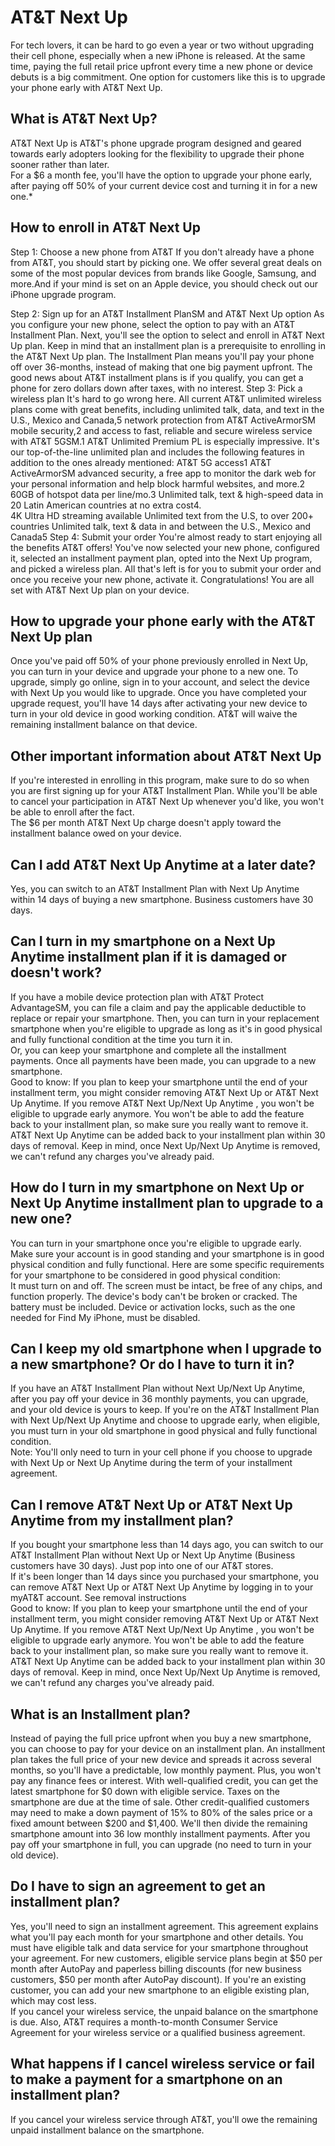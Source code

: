 # AT&T Next Up

For tech lovers, it can be hard to go even a year or two without upgrading their cell phone, especially when a new iPhone is released. At the same time, paying the full retail price upfront every time a new phone or device debuts is a big commitment. One option for customers like this is to upgrade your phone early with AT&T Next Up.

## What is AT&T Next Up?

AT&T Next Up is AT&T's phone upgrade program designed and geared towards early adopters looking for the flexibility to upgrade their phone sooner rather than later.   
For a $6 a month fee, you'll have the option to upgrade your phone early, after paying off 50% of your current device cost and turning it in for a new one.*   

## How to enroll in AT&T Next Up

Step 1: Choose a new phone from AT&T
If you don't already have a phone from AT&T, you should start by picking one. We offer several great deals on some of the most popular devices from brands like Google, Samsung, and more.And if your mind is set on an Apple device, you should check out our iPhone upgrade program.
 
Step 2: Sign up for an AT&T Installment PlanSM and AT&T Next Up option 
As you configure your new phone, select the option to pay with an AT&T Installment Plan. Next, you'll see the option to select and enroll in AT&T Next Up plan. Keep in mind that an installment plan is a prerequisite to enrolling in the AT&T Next Up plan.
The Installment Plan means you'll pay your phone off over 36-months, instead of making that one big payment upfront. The good news about AT&T installment plans is if you qualify, you can get a phone for zero dollars down after taxes, with no interest.
Step 3: Pick a wireless plan 
It's hard to go wrong here. All current AT&T unlimited wireless plans come with great benefits, including unlimited talk, data, and text in the U.S., Mexico and Canada,5 network protection from AT&T ActiveArmorSM mobile security,2 and access to fast, reliable and secure wireless service with AT&T 5GSM.1
AT&T Unlimited Premium PL is especially impressive. It's our top-of-the-line unlimited plan and includes the following features in addition to the ones already mentioned:
AT&T 5G access1 
AT&T ActiveArmorSM advanced security, a free app to monitor the dark web for your personal information and help block harmful websites, and more.2 
60GB of hotspot data per line/mo.3 
Unlimited talk, text & high-speed data in 20 Latin American countries at no extra cost4.   
4K Ultra HD streaming available 
Unlimited text from the U.S, to over 200+ countries 
Unlimited talk, text & data in and between the U.S., Mexico and Canada5
Step 4: Submit your order
You're almost ready to start enjoying all the benefits AT&T offers! You've now selected your new phone, configured it, selected an installment payment plan, opted into the Next Up program, and picked a wireless plan. All that's left is for you to submit your order and once you receive your new phone, activate it.
Congratulations! You are all set with AT&T Next Up plan on your device.

## How to upgrade your phone early with the AT&T Next Up plan

Once you've paid off 50% of your phone previously enrolled in Next Up, you can turn in your device and upgrade your phone to a new one. 
To upgrade, simply go online, sign in to your account, and select the device with Next Up you would like to upgrade. Once you have completed your upgrade request, you'll have 14 days after activating your new device to turn in your old device in good working condition. AT&T will waive the remaining installment balance on that device.

## Other important information about AT&T Next Up

If you're interested in enrolling in this program, make sure to do so when you are first signing up for your AT&T Installment Plan. While you'll be able to cancel your participation in AT&T Next Up whenever you'd like, you won't be able to enroll after the fact.  
The $6 per month AT&T Next Up charge doesn't apply toward the installment balance owed on your device. 

## Can I add AT&T Next Up Anytime at a later date?
Yes, you can switch to an AT&T Installment Plan with Next Up Anytime within 14 days of buying a new smartphone. Business customers have 30 days.

## Can I turn in my smartphone on a Next Up Anytime installment plan if it is damaged or doesn't work?

If you have a mobile device protection plan with AT&T Protect AdvantageSM, you can file a claim and pay the applicable deductible to replace or repair your smartphone. Then, you can turn in your replacement smartphone when you're eligible to upgrade as long as it's in good physical and fully functional condition at the time you turn it in.  
Or, you can keep your smartphone and complete all the installment payments. Once all payments have been made, you can upgrade to a new smartphone.  
Good to know: If you plan to keep your smartphone until the end of your installment term, you might consider removing AT&T Next Up or AT&T Next Up Anytime. If you remove AT&T Next Up/Next Up Anytime , you won't be eligible to upgrade early anymore. You won't be able to add the feature back to your installment plan, so make sure you really want to remove it. AT&T Next Up Anytime can be added back to your installment plan within 30 days of removal. Keep in mind, once Next Up/Next Up Anytime is removed, we can't refund any charges you've already paid. 

## How do I turn in my smartphone on Next Up or Next Up Anytime installment plan to upgrade to a new one?

You can turn in your smartphone once you're eligible to upgrade early. Make sure your account is in good standing and your smartphone is in good physical condition and fully functional. Here are some specific requirements for your smartphone to be considered in good physical condition:   
It must turn on and off. The screen must be intact, be free of any chips, and function properly. 
The device's body can't be broken or cracked. 
The battery must be included. 
Device or activation locks, such as the one needed for Find My iPhone, must be disabled. 

## Can I keep my old smartphone when I upgrade to a new smartphone? Or do I have to turn it in?

If you have an AT&T Installment Plan without Next Up/Next Up Anytime, after you pay off your device in 36 monthly payments, you can upgrade, and your old device is yours to keep. 
If you're on the AT&T Installment Plan with Next Up/Next Up Anytime and choose to upgrade early, when eligible, you must turn in your old smartphone in good physical and fully functional condition.  
Note: You'll only need to turn in your cell phone if you choose to upgrade with Next Up or Next Up Anytime during the term of your installment agreement. 

## Can I remove AT&T Next Up or AT&T Next Up Anytime from my installment plan?

If you bought your smartphone less than 14 days ago, you can switch to our AT&T Installment Plan without Next Up or Next Up Anytime (Business customers have 30 days). Just pop into one of our AT&T stores.   
If it's been longer than 14 days since you purchased your smartphone, you can remove AT&T Next Up or AT&T Next Up Anytime by logging in to your myAT&T account. See removal instructions  
Good to know: If you plan to keep your smartphone until the end of your installment term, you might consider removing AT&T Next Up or AT&T Next Up Anytime. If you remove AT&T Next Up/Next Up Anytime , you won't be eligible to upgrade early anymore. You won't be able to add the feature back to your installment plan, so make sure you really want to remove it. AT&T Next Up Anytime can be added back to your installment plan within 30 days of removal. Keep in mind, once Next Up/Next Up Anytime is removed, we can't refund any charges you've already paid. 

## What is an Installment plan?

Instead of paying the full price upfront when you buy a new smartphone, you can choose to pay for your device on an installment plan. An installment plan takes the full price of your new device and spreads it across several months, so you'll have a predictable, low monthly payment. Plus, you won't pay any finance fees or interest. 
With well-qualified credit, you can get the latest smartphone for $0 down with eligible service. Taxes on the smartphone are due at the time of sale. Other credit-qualified customers may need to make a down payment of 15% to 80% of the sales price or a fixed amount between $200 and $1,400. We'll then divide the remaining smartphone amount into 36 low monthly installment payments. After you pay off your smartphone in full, you can upgrade (no need to turn in your old device).  

## Do I have to sign an agreement to get an installment plan?

Yes, you'll need to sign an installment agreement. This agreement explains what you'll pay each month for your smartphone and other details. You must have eligible talk and data service for your smartphone throughout your agreement. For new customers, eligible service plans begin at $50 per month after AutoPay and paperless billing discounts (for new business customers, $50 per month after AutoPay discount). If you're an existing customer, you can add your new smartphone to an eligible existing plan, which may cost less.  
If you cancel your wireless service, the unpaid balance on the smartphone is due. Also, AT&T requires a month-to-month Consumer Service Agreement for your wireless service or a qualified business agreement. 

## What happens if I cancel wireless service or fail to make a payment for a smartphone on an installment plan?

If you cancel your wireless service through AT&T, you'll owe the remaining unpaid installment balance on the smartphone.

